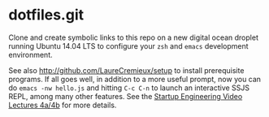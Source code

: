 dotfiles.git
============
Clone and create symbolic links to this repo on a new digital ocean droplet running Ubuntu 14.04 LTS to configure your `zsh` and `emacs` development environment.

See also http://github.com/LaureCremieux/setup to install prerequisite programs. If all goes well, in addition to a more useful prompt, now you can do `emacs -nw hello.js` and hitting `C-c C-n` to launch an interactive SSJS REPL, among many other features. See the [Startup Engineering Video Lectures 4a/4b](https://class.coursera.org/startup-001/lecture/index) for more details.
